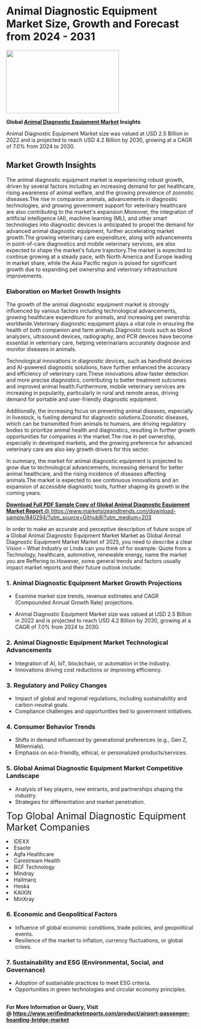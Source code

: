 <H1>Animal Diagnostic Equipment Market Size, Growth and Forecast from 2024 - 2031</H1><img class="aligncenter size-medium wp-image-584254" src="https://thirdeyenews.in/wp-content/uploads/2024/09/Global-Market-Research-300x168.jpeg" alt="" width="300" height="168" /><p><strong>Global&nbsp;<a href="https://www.marketsizeandtrends.com/download-sample/840294/?utm_source=Github8j?utm_medium=203">Animal Diagnostic Equipment Market</a> Insights</strong></p><p>Animal Diagnostic Equipment Market size was valued at USD 2.5 Billion in 2022 and is projected to reach USD 4.2 Billion by 2030, growing at a CAGR of 7.0% from 2024 to 2030.</p><p><h2>Market Growth Insights</h2> <p>The animal diagnostic equipment market is experiencing robust growth, driven by several factors including an increasing demand for pet healthcare, rising awareness of animal welfare, and the growing prevalence of zoonotic diseases.The rise in companion animals, advancements in diagnostic technologies, and growing government support for veterinary healthcare are also contributing to the market's expansion.Moreover, the integration of artificial intelligence (AI), machine learning (ML), and other smart technologies into diagnostic devices is anticipated to propel the demand for advanced animal diagnostic equipment, further accelerating market growth.The growing veterinary care expenditure, along with advancements in point-of-care diagnostics and mobile veterinary services, are also expected to shape the market's future trajectory.The market is expected to continue growing at a steady pace, with North America and Europe leading in market share, while the Asia Pacific region is poised for significant growth due to expanding pet ownership and veterinary infrastructure improvements.</p> <p><a href="download_sample_link"></a></p> <h3>Elaboration on Market Growth Insights</h3> <p>The growth of the animal diagnostic equipment market is strongly influenced by various factors including technological advancements, growing healthcare expenditure for animals, and increasing pet ownership worldwide.Veterinary diagnostic equipment plays a vital role in ensuring the health of both companion and farm animals.Diagnostic tools such as blood analyzers, ultrasound devices, radiography, and PCR devices have become essential in veterinary care, helping veterinarians accurately diagnose and monitor diseases in animals.</p> <p>Technological innovations in diagnostic devices, such as handheld devices and AI-powered diagnostic solutions, have further enhanced the accuracy and efficiency of veterinary care.These innovations allow faster detection and more precise diagnostics, contributing to better treatment outcomes and improved animal health.Furthermore, mobile veterinary services are increasing in popularity, particularly in rural and remote areas, driving demand for portable and user-friendly diagnostic equipment.</p> <p>Additionally, the increasing focus on preventing animal diseases, especially in livestock, is fueling demand for diagnostic solutions.Zoonotic diseases, which can be transmitted from animals to humans, are driving regulatory bodies to prioritize animal health and diagnostics, resulting in further growth opportunities for companies in the market.The rise in pet ownership, especially in developed markets, and the growing preference for advanced veterinary care are also key growth drivers for this sector.</p> <p>In summary, the market for animal diagnostic equipment is projected to grow due to technological advancements, increasing demand for better animal healthcare, and the rising incidence of diseases affecting animals.The market is expected to see continuous innovations and an expansion of accessible diagnostic tools, further shaping its growth in the coming years.</p> <p><a href="get_more_link"></p><p><span class=""><strong>Download Full PDF Sample Copy of Global Animal Diagnostic Equipment Market Report</strong> @ <a href="https://www.marketsizeandtrends.com/download-sample/840294/?utm_source=Github8j?utm_medium=203" target="_blank">https://www.marketsizeandtrends.com/download-sample/840294/?utm_source=Github8j?utm_medium=203</a></span></p><p>In order to make an accurate and perceptive description of future scope of a Global&nbsp;Animal Diagnostic Equipment Market Market as Global&nbsp;Animal Diagnostic Equipment Market Market of 2025, you need to describe a clear Vision &ndash; What Industry or Linda can you think of for example: Quote from a Technology, healthcare, automotive, renewable energy, name the market you are Reffering to.However, some general trends and factors usually impact market reports and their future outlook include:</p><h3>1.&nbsp;<strong>Animal Diagnostic Equipment Market Growth Projections</strong></h3><ul><li>Examine market size trends, revenue estimates and CAGR (Compounded Annual Growth Rate) projections.</li><li><p>Animal Diagnostic Equipment Market size was valued at USD 2.5 Billion in 2022 and is projected to reach USD 4.2 Billion by 2030, growing at a CAGR of 7.0% from 2024 to 2030.</p></li></ul><h3>2.&nbsp;<strong>Animal Diagnostic Equipment Market Technological Advancements</strong></h3><ul><li>Integration of AI, IoT, blockchain, or automation in the industry.</li><li>Innovations driving cost reductions or improving efficiency.</li></ul><h3>3.&nbsp;<strong>Regulatory and Policy Changes</strong></h3><ul><li>Impact of global and regional regulations, including sustainability and carbon-neutral goals.</li><li>Compliance challenges and opportunities tied to government initiatives.</li></ul><h3>4.&nbsp;<strong>Consumer Behavior Trends</strong></h3><ul><li>Shifts in demand influenced by generational preferences (e.g., Gen Z, Millennials).</li><li>Emphasis on eco-friendly, ethical, or personalized products/services.</li></ul><h3>5.&nbsp;<strong>Global Animal Diagnostic Equipment Market Competitive Landscape</strong></h3><ul><li>Analysis of key players, new entrants, and partnerships shaping the industry.</li><li>Strategies for differentiation and market penetration.</li></ul><p data-pm-slice="1 1 []"><span style="color: inherit; font-family: inherit; font-size: 25px;">Top Global Animal Diagnostic Equipment Market Companies</span></p><div class="" data-test-id=""><p><li>IDEXX</li><li> Esaote</li><li> Agfa Healthcare</li><li> Carestream Health</li><li> BCF Technology</li><li> Mindray</li><li> Hallmarq</li><li> Heska</li><li> KAIXIN</li><li> MinXray</li></p></div><h3>6.&nbsp;<strong>Economic and Geopolitical Factors</strong></h3><ul><li>Influence of global economic conditions, trade policies, and geopolitical events.</li><li>Resilience of the market to inflation, currency fluctuations, or global crises.</li></ul><h3>7.&nbsp;<strong>Sustainability and ESG (Environmental, Social, and Governance)</strong></h3><ul><li>Adoption of sustainable practices to meet ESG criteria.</li><li>Opportunities in green technologies and circular economy principles.</li></ul><h2><strong style="font-size: 14px;">For More Information or Query, Visit @&nbsp;</strong><a style="background-color: #ffffff; font-size: 14px;" href="https://www.marketsizeandtrends.com/report/animal-diagnostic-equipment-market/" target="_blank">https://www.verifiedmarketreports.com/product/airport-passenger-boarding-bridge-market</a></h2>